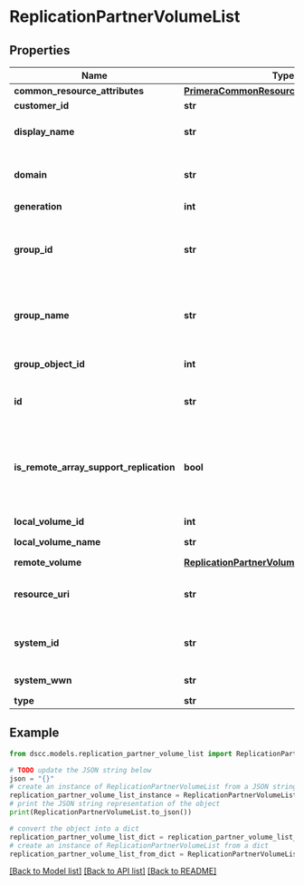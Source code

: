 # ReplicationPartnerVolumeList


## Properties

Name | Type | Description | Notes
------------ | ------------- | ------------- | -------------
**common_resource_attributes** | [**PrimeraCommonResourceAttributes**](PrimeraCommonResourceAttributes.md) |  | [optional] 
**customer_id** | **str** | customerId | [optional] 
**display_name** | **str** | Volume display name | [optional] 
**domain** | **str** | Domain that the resource belongs to. | [optional] 
**generation** | **int** | generation | [optional] 
**group_id** | **str** | Unique id of replication partner remote group. | [optional] 
**group_name** | **str** | Replication partner remote group name. | [optional] 
**group_object_id** | **int** | Replication partner group ID. | [optional] 
**id** | **str** | Unique Identifier of the volume. | [optional] 
**is_remote_array_support_replication** | **bool** | Boolean value to indicate if remote array OS version supports replication | [optional] 
**local_volume_id** | **int** | Volume ID. | [optional] 
**local_volume_name** | **str** | Volume name. | [optional] 
**remote_volume** | [**ReplicationPartnerVolumeListRemoteVolume**](ReplicationPartnerVolumeListRemoteVolume.md) |  | [optional] 
**resource_uri** | **str** | resourceUri for detailed volume object | [optional] 
**system_id** | **str** | Unique ID or serial number of the system. | [optional] 
**system_wwn** | **str** | WWN of the system. | [optional] 
**type** | **str** | type | [optional] 

## Example

```python
from dscc.models.replication_partner_volume_list import ReplicationPartnerVolumeList

# TODO update the JSON string below
json = "{}"
# create an instance of ReplicationPartnerVolumeList from a JSON string
replication_partner_volume_list_instance = ReplicationPartnerVolumeList.from_json(json)
# print the JSON string representation of the object
print(ReplicationPartnerVolumeList.to_json())

# convert the object into a dict
replication_partner_volume_list_dict = replication_partner_volume_list_instance.to_dict()
# create an instance of ReplicationPartnerVolumeList from a dict
replication_partner_volume_list_from_dict = ReplicationPartnerVolumeList.from_dict(replication_partner_volume_list_dict)
```
[[Back to Model list]](../README.md#documentation-for-models) [[Back to API list]](../README.md#documentation-for-api-endpoints) [[Back to README]](../README.md)


